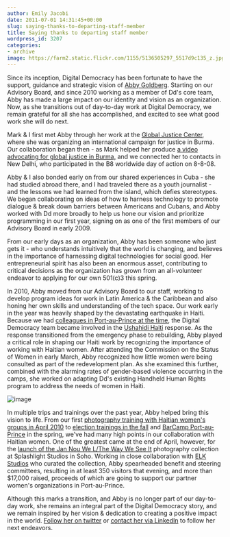 ```yaml
---
author: Emily Jacobi
date: 2011-07-01 14:31:45+00:00
slug: saying-thanks-to-departing-staff-member
title: Saying thanks to departing staff member
wordpress_id: 3207
categories:
- archive
image: https://farm2.static.flickr.com/1155/5136505297_5517d9c135_z.jpg
---
```


Since its inception, Digital Democracy has been fortunate to have the support, guidance and strategic vision of [Abby Goldberg](https://twitter.com/#!/digiabby). Starting on our Advisory Board, and since 2010 working as a member of Dd's core team, Abby has made a large impact on our identity and vision as an organization. Now, as she transitions out of day-to-day work at Digital Democracy, we remain grateful for all she has accomplished, and excited to see what good work she will do next.

Mark & I first met Abby through her work at the [Global Justice Center](http://www.globaljusticecenter.net/), where she was organizing an international campaign for justice in Burma. Our collaboration began then - as Mark helped her produce [a video advocating for global justice in Burma,](http://www.youtube.com/watch?v=uW5VxFR5eoY&feature=player_embedded) and we connected her to contacts in New Delhi, who participated in the B8 worldwide day of action on 8-8-08.

Abby & I also bonded early on from our shared experiences in Cuba - she had studied abroad there, and I had traveled there as a youth journalist - and the lessons we had learned from the island, which defies stereotypes. We began collaborating on ideas of how to harness technology to promote dialogue & break down barriers between Americans and Cubans, and Abby worked with Dd more broadly to help us hone our vision and prioritize programming in our first year, signing on as one of the first members of our Advisory Board in early 2009.

From our early days as an organization, Abby has been someone who just gets it - who understands intuitively that the world is changing, and believes in the importance of harnessing digital technologies for social good. Her entrepreneurial spirit has also been an enormous asset, contributing to critical decisions as the organization has grown from an all-volunteer endeavor to applying for our own 501(c)3 this spring.

In 2010, Abby moved from our Advisory Board to our staff, working to develop program ideas for work in Latin America & the Caribbean and also honing her own skills and understanding of the tech space. Our work early in the year was heavily shaped by the devastating earthquake in Haiti. Because we had [colleagues in Port-au-Prince at the time](/archive/reflections-on-project-einstein-haiti-personal-story-of-earthquake-survivor/), the Digital Democracy team became involved in the [Ushahidi Haiti](http://haiti.ushahidi.com/) response. As the response transitioned from the emergency phase to rebuilding, Abby played a critical role in shaping our Haiti work by recognizing the importance of working with Haitian women. After attending the Commission on the Status of Women in early March, Abby recognized how little women were being consulted as part of the redevelopment plan. As she examined this further, combined with the alarming rates of gender-based violence occurring in the camps, she worked on adapting Dd's existing Handheld Human Rights program to address the needs of women in Haiti.

![image](https://farm2.static.flickr.com/1155/5136505297_5517d9c135_z.jpg)

In multiple trips and trainings over the past year, Abby helped bring this vision to life. From our first [photography training with Haitian women's groups in April 2010](/archive/reflections-from-a-week-among-haitis-women/) to [election trainings in the fall](/archive/democracy-in-haiti-dd-workshop-with-haitian-women-in-port-au-prince-to-prepare-for-november-elections/) and [BarCamp Port-au-Prince](/archive/%E2%80%9Chaitian-women-are-starting-a-revolution-a-tech-revolution%E2%80%9D/) in the spring, we've had many high points in our collaboration with Haitian women. One of the greatest came at the end of April, however, for the [launch of the Jan Nou We L/The Way We See It](/archive/launching-jan-nou-we-lthe-way-we-see-it/) photography collection at Splashlight Studios in Soho. Working in close collaboration with [ELK Studios](http://www.elkstudios.com/) who curated the collection, Abby spearheaded benefit and steering committees, resulting in at least 350 visitors that evening, and more than $17,000 raised, proceeds of which are going to support our partner women's organizations in Port-au-Prince.

Although this marks a transition, and Abby is no longer part of our day-to-day work, she remains an integral part of the Digital Democracy story, and we remain inspired by her vision & dedication to creating a positive impact in the world. [Follow her on twitter](https://twitter.com/#!/digiabby) or [contact her via LinkedIn](http://www.linkedin.com/pub/abby-goldberg/6/704/a1b) to follow her next endeavors.
